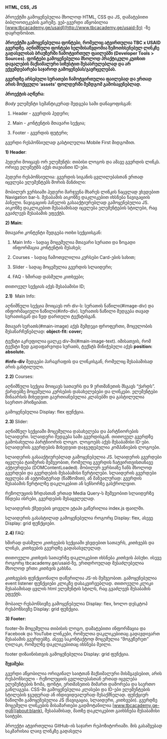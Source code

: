 **HTML, CSS, JS**

პროექტში გამოყენებულია მხოლოდ HTML, CSS და JS, დამატებითი ბიბლიოთეკების გარეშე. ვებ-გვერდი აწყობილია [www.tbcacademy.ge/usaid](http://www.tbcacademy.ge/usaid-ზე) -ზე დაყრდნობით.

**პროექტში გამოყენებულია ფონტები, რომელიც ატვირთულია TBC x USAID გვერდზე. აღნიშნული ფონტები ხელმისაწვდომია ზემოთხსენებულ ლინკზე გადასვლისას ბრაუზერში ჩამოტვირთულ ფაილებში (Developer Tools > Sources). ფონტები გამოყენებულია მხოლოდ პრაქტიკული კუთხით დავალების მაქსიმალური სიზუსტით შესასრულებლად და არ ექვემდებარება საჯაროდ გამოყენებას/გავრცელებას.**

**გვერდზე არსებული სურათები ჩამოტვირთულია ფაილებად და ერთად არის მოქცეული ‘assets’ ფოლდერში შემდგომ გამოსაყენებლად.**

**პროექტის აღწერა:**

_Body_ ელემენტი სემანტიკურად შედგება სამი დანაყოფისგან:

1.  Header - გვერდის ჰედერი;
    
2.  Main - კონტენტის მთავარი სექცია;
    
3.  Footer - გვერდის ფუტერი;
    

გვერდი რესპონსიულად გასტილულია Mobile First მიდგომით.

**1) Header**:

ჰედერი მოიცავს ორ ელემენტს: თიბისი ლოგოს და ამავე გვერდის ლინკს. ორივე ელემეტნს აქვს თავიანთი ID-ები.

ჰედერი რესპონსიულია: გვერდის სიგანის ცვლილებასთან ერთად იცვლება ელემენტებს შორის მანძილი:

მობილურ ვერსიაში ჰედერი მარჯვენა მხარეს ლინკის ნაცვლად ვხვდებით Navigation bar-ს. შესაბამის აიკონზე დაკლიკებით იხსნება ნავიგაციის პანელი. ნავიგაციის პანელის გასააქტიურებლად გამოყენებულია JS. აიკონზე დაკლიკებით შესაბამისად იცვლება ელემენტების სტილები, რაც გვაძლევს შესაბამის ეფექტს.

**2) Main:**

მთავარი კონტენტი შედგება ოთხი სექციისგან:

1.  Main Info - სადაც მოცემულია მთავარი სურათი და ზოგადი ინფორმაცია კონტენტის შესახებ;
    
2.  Courses - სადაც ჩამოთვლილია კურსები Card-ების სახით;
    
3.  Slider - სადაც მოცემულია გვერდის სლაიდერი;
    
4.  FAQ - ხშირად დასმული კითხვები;
    

თითოეულ სექციას აქვს შესაბამისი ID;

**2.1)**  Main Info:

აღნიშნული სექცია მოიცავს ორ div-ს: სურათის ნაწილი(#image-div) და ინფორმაციული ნაწილი(#info-div). სურათის ნაწილი შედგება თავად სურათისგან და ზედ დართული ტექსტისგან. 

მთავარ სურათს(#main-image) აქვს შემდეგი ფროფერთი, მოცულობის შესანარჩუნებლად: **object-fit: cover;**  

ტექსტი აკრეფილია ცალკე div-ში(#main-image-text). იმისათვის, რომ ტექსტი ზედ გადაფარვოდა სურათს, ტექსტს მინიჭებული აქვს **position: absolute.**

**#info-div** შედგები პარაგრაფის და ლინკისგან, რომელიც შესაბამისად არის გასტილული.

**2.2)** Courses:

აღნიშნული სექცია მოიცავს სათაურს და 9 ერთმანეთის მსგავს “ქარდს”. ქარდებზე მოცემულია კურსების დასახელებები და ლინკები. ელემენტები შინაარსის მიხედვით გაერთიანებულია კლასებში და გასტილულია საერთო პრინციპით.

გამოყენებულია Display: flex ფუნქცია.

**2.3)** Slider:

აღნიშნულ სექციაში მოცემულია დასახელება და პარტნიორების სლაიდერი. სლაიდერი შედგება სამი გვერდისგან. თითოეულ გვერდზე გამოსახულია პარტნიორის ლოგო. ლოგოებს აქვს შესაბამისი ID-ები. სლაიდერის გვერდების მიხედვით დაჯგუფებულია კომპანიების ლოგოები.

სლაიდერის გასააქტიურებლად გამოყენებულია JS. სლაიდერის გვერდები იცვლება ტაიმერის მეშვეობით, რომელიც გვერდის ჩატვირთვისთანავე აქტიურდება (DOMContentLoaded). მობილურ ვერსიაზე ჩანს მხოლოდ გვერდები და გვერდების შესაბამისი წერტილები. სლაიდერის გვერდები იცვლება ან ავტომატურად (წამზომით), ან მანუალურად: გვერდის შესაბამის წერტილზე დაკლიკებით ან სენსორზე გასქროლვით.

რეზოლუციის ზრდასთან ერთად Media Query-ს მეშვეობით სლაიდერზე ჩნდება ისრები, გვერდების შესაცვლელად.

სლაიდერის ქმედების ყოველი ეტაპი გაწერილია index.js ფაილში.

სლაიდერის გასასტილად გამოყენებულია როგორც Display: flex, ასევე Display: grid ფუნქციები.

**2.4)** FAQ:

ხშირად დასმული კითხვების სექციაში ვხვდებით სათაურს, კითხვებს და ლინკს, კითხვების გვერდზე გადასასვლელად.

თითოეული კითხვის სათაურზე დაკლიკებით იხსნება კითხვის პასუხი. ისევე როგორც tbcacademy.ge/usaid-ზე, ერთდროულად შესაძლებელია მხოლოდ ერთი კითხვის გახსნა.

კითხვების ფუნქციონალი დაწერილია JS-ის მეშვეობით. გამოყენებულია event listener ფუნქციები კლიკზე დასაკვირვებლად. თითოეული კლიკი შესაბამისად ცვლის html ელემენტის სტილს, რაც გვაძლევს შესაბამის ეფექტს.

მობაილ რესპონსივზე გამოყენებულია Display: flex, ხოლო დესკტოპ რესპონსივზე Display: grid ფუნქცია.

**3) Footer:**

footer-ში მოცემულია თიბისის ლოგო, დამატებითი ინფორმაცია და Facebook და YouTube ლინკები, რომელთა დაკლიკებითაც გადავდივართ შესაბამის გვერდებზე. ასევე საკონტაქტოდ მოცემულია “მოგვწერეთ” ღილაკი, რომელზე დაკლიკებითაც იხსნება მეილი.

footer დიზაინისთვის გამოყენებულია Display: grid ფუნქცია.

**შეჯამება:**

გვერდი აწყობილია ორიგინალ საიტთან მაქსიმალური მისმგავსებით, არის რესპონსიული - რეზოლუციის ცვლილებასთან ერთად იცვლება ელემენტების ზომა, ფონტი, ერთმანეთის მიმართ დაშორება და საერთო განლაგება. CSS-ში გამოყენებულია კლასები და ID-ები ელემენტების სტილების ჯგუფურად ან ინდივიდუალურად შესაქმნელად. ფუნქციურ ნაწილში გამოყენებულია JS (ნავიგაცია, სლაიდერი, კითხვები). გვერდზე მოცემული ლინკების მისამართები გადმოტანილია [www.tbcacademy.ge-დან](about:blank), შესაბამისად, მათზე დაკლიკებით გაიხსნება შესაბამისი საიტები.

პროექტი ატვირთულია GitHub-ის საჯარო რეპოზიტორიაში. მის გასაშვებად საკმარისია ლაივ ლინკზე გადასვლა